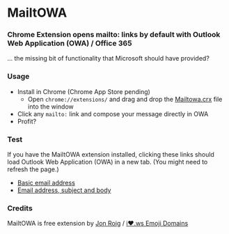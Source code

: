 # MailtOWA

### Chrome Extension opens mailto: links by default with Outlook Web Application (OWA) / Office 365

... the missing bit of functionality that Microsoft should have provided?

### Usage

* Install in Chrome (Chrome App Store pending)
  * Open `chrome://extensions/` and drag and drop the <a href="https://github.com/jonroig/MailtOWA/raw/master/Mailtowa.crx">Mailtowa.crx</a> file into the window
* Click any `mailto:` link and compose your message directly in OWA
* Profit?

### Test
If you have the MailtOWA extension installed, clicking these links should load Outlook Web Application (OWA) in a new tab. (You might need to refresh the page.)
* <a href="mailto:fake@example.com">Basic email address</a>
* <a href="mailto:yourfriends@example.com?subject=Wassup&body=Emoji%20domains%3F%20That%20seems%20like%20a%20terrible%20idea%21%20%F0%9F%A4%91%0A%0Ahttps%3A%2F%2Fi%E2%9D%A4%EF%B8%8F.ws">Email address, subject and body</a>

### Credits
MailtOWA is free extension by <a href="https://jonroig.com" title="Jon Roig dot com" target="_blank">Jon Roig</a> / <a href="https://i❤️.ws" title="Register weird emoji domains" target="_blank">i❤️.ws Emoji Domains</a>
